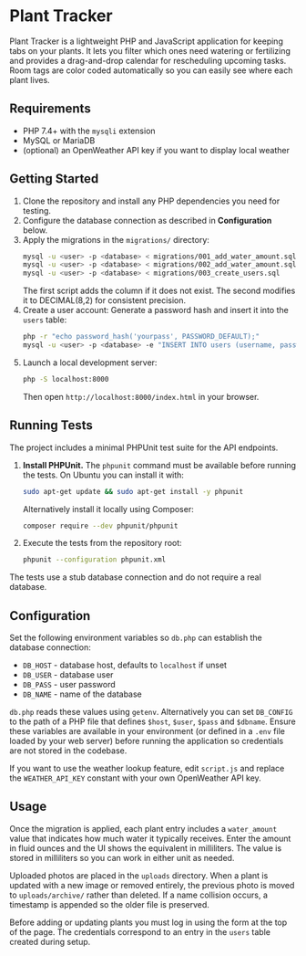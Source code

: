 # Plant Tracker

Plant Tracker is a lightweight PHP and JavaScript application for keeping tabs on your plants. It lets you filter which ones need watering or fertilizing and provides a drag-and-drop calendar for rescheduling upcoming tasks. Room tags are color coded automatically so you can easily see where each plant lives.

## Requirements

- PHP 7.4+ with the `mysqli` extension
- MySQL or MariaDB
- (optional) an OpenWeather API key if you want to display local weather

## Getting Started

1. Clone the repository and install any PHP dependencies you need for testing.
2. Configure the database connection as described in **Configuration** below.
3. Apply the migrations in the `migrations/` directory:
   ```bash
   mysql -u <user> -p <database> < migrations/001_add_water_amount.sql
   mysql -u <user> -p <database> < migrations/002_add_water_amount.sql
   mysql -u <user> -p <database> < migrations/003_create_users.sql
   ```
   The first script adds the column if it does not exist. The second modifies it to DECIMAL(8,2) for consistent precision.
4. Create a user account:
   Generate a password hash and insert it into the `users` table:
   ```bash
   php -r "echo password_hash('yourpass', PASSWORD_DEFAULT);"
   mysql -u <user> -p <database> -e "INSERT INTO users (username, password_hash) VALUES ('admin', '<hash>')"
   ```
5. Launch a local development server:
   ```bash
   php -S localhost:8000
   ```
   Then open `http://localhost:8000/index.html` in your browser.

## Running Tests

The project includes a minimal PHPUnit test suite for the API endpoints.

1. **Install PHPUnit.** The `phpunit` command must be available before running the tests.
   On Ubuntu you can install it with:
   ```bash
   sudo apt-get update && sudo apt-get install -y phpunit
   ```
   Alternatively install it locally using Composer:
   ```bash
   composer require --dev phpunit/phpunit
   ```
2. Execute the tests from the repository root:
   ```bash
   phpunit --configuration phpunit.xml
   ```

The tests use a stub database connection and do not require a real database.

## Configuration

Set the following environment variables so `db.php` can establish the database connection:

- `DB_HOST` - database host, defaults to `localhost` if unset
- `DB_USER` - database user
- `DB_PASS` - user password
- `DB_NAME` - name of the database

`db.php` reads these values using `getenv`. Alternatively you can set `DB_CONFIG` to the path of a PHP file that defines `$host`, `$user`, `$pass` and `$dbname`. Ensure these variables are available in your environment (or defined in a `.env` file loaded by your web server) before running the application so credentials are not stored in the codebase.

If you want to use the weather lookup feature, edit `script.js` and replace the `WEATHER_API_KEY` constant with your own OpenWeather API key.

## Usage

Once the migration is applied, each plant entry includes a `water_amount` value that indicates how much water it typically receives. Enter the amount in fluid ounces and the UI shows the equivalent in milliliters. The value is stored in milliliters so you can work in either unit as needed.

Uploaded photos are placed in the `uploads` directory. When a plant is updated with a new image or removed entirely, the previous photo is moved to `uploads/archive/` rather than deleted. If a name collision occurs, a timestamp is appended so the older file is preserved.

Before adding or updating plants you must log in using the form at the top of the page. The credentials correspond to an entry in the `users` table created during setup.
